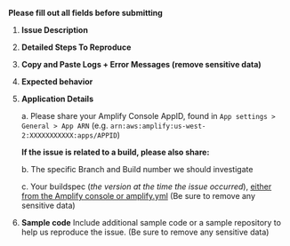 **Please fill out all fields before submitting**

1. **Issue Description**

1. **Detailed Steps To Reproduce**

1. **Copy and Paste Logs + Error Messages (remove sensitive data)**

1. **Expected behavior**

1. **Application Details**

    a. Please share your Amplify Console AppID, found in `App settings > General > App ARN` (e.g. `arn:aws:amplify:us-west-2:XXXXXXXXXXX:apps/APPID`)
    
    __If the issue is related to a build, please also share:__
    
    b. The specific Branch and Build number we should investigate
    
    c. Your buildspec (*the version at the time the issue occurred*), [either from the Amplify console or amplify.yml](https://docs.aws.amazon.com/amplify/latest/userguide/build-settings.html) (Be sure to remove any sensitive data)


1. **Sample code**
Include additional sample code or a sample repository to help us reproduce the issue. (Be sure to remove any sensitive data)
